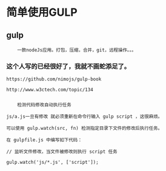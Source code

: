 # 简单使用GULP

## gulp
    
        一款nodeJs应用。打包，压缩，合并，git，远程操作。。。
    


### 这个人写的已经很好了，我就不画蛇添足了。
    
    https://github.com/nimojs/gulp-book

    http://www.w3ctech.com/topic/134
    

###

    

        检测代码修改自动执行任务

    js/a.js一旦有修改 就必须重新在命令行输入 gulp script ，这很麻烦。

    可以使用 gulp.watch(src, fn) 检测指定目录下文件的修改后执行任务。
    
    在 gulpfile.js 中编写如下代码：

    // 监听文件修改，当文件被修改则执行 script 任务
    
    gulp.watch('js/*.js', ['script']);


